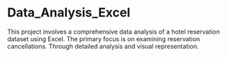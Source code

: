# Data_Analysis_Excel
This project involves a comprehensive data analysis of a hotel reservation dataset using Excel. The primary focus is on examining reservation cancellations. Through detailed analysis and visual representation.
